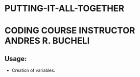 # PUTTING-IT-ALL-TOGETHER

# CODING COURSE INSTRUCTOR ANDRES R. BUCHELI

## Usage:
* Creation of variables.
